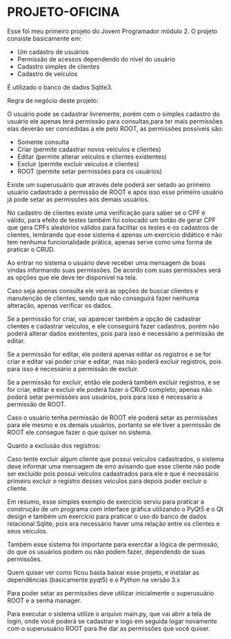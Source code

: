 # PROJETO-OFICINA

Esse foi meu primeiro projeto do Jovem Programador módulo 2.
O projeto consiste basicamente em:
- Um cadastro de usuários
- Permissão de acessos dependendo do nível do usuário
- Cadastro simples de clientes
- Cadastro de veículos

É utilizado o banco de dados Sqlite3.

Regra de negócio deste projeto:

O usuário pode se cadastrar livremente, porém com o simples cadastro do usuário ele apenas terá permissão para consultas,para ter mais permissões elas deverão ser concedidas a ele pelo ROOT, as permissões possíveis são:

- Somente consulta
- Criar (permite cadastrar novos veículos e clientes)
- Editar (permite alterar veículos e clientes existentes)
- Excluir (permite excluir veículos e clientes)
- ROOT (permite setar permissões para os usuários)

Existe um superusuário que através dele poderá ser setado ao primeiro usuário cadastrado a permissão de ROOT e após isso esse primeiro usuário já pode setar as permissões aos demais usuários.

No cadastro de clientes existe uma verificação para saber se o CPF é válido, para efeito de testes também foi colocado um botão de gerar CPF que gera CPFs aleatórios válidos para facilitar os testes e os cadastros de clientes, lembrando que esse sistema é apenas um exercício didático e não tem nenhuma funcionalidade prática, apenas serve como uma forma de praticar o CRUD.

Ao entrar no sistema o usuário deve receber uma mensagem de boas vindas informando suas permissões.
De acordo com suas permissões será as opções que ele deve ter disponível na tela.

Caso seja apenas consulta ele verá as opções de buscar clientes e manutenção de clientes, sendo que não conseguirá fazer nenhuma alteração, apenas verificar os dados.

Se a permissão for criar, vai aparecer também a opção de cadastrar clientes e cadastrar veículos, e ele conseguirá fazer cadastros, porém não poderá alterar dados existentes, pois para isso é necessário a permissão de editar.

Se a permissão for editar, ele poderá apenas editar os registros e se for criar e editar vai poder criar e editar, mas não poderá excluir registros, pois para isso é necessário a permissão de excluir.

Se a permissão for excluir, então ele poderá também excluir registros, e se for criar, editar e excluir ele poderá fazer o CRUD completo, apenas não poderá setar permissões aos usuários, pois para isso é necessário a permissão de ROOT.

Caso o usuário tenha permissão de ROOT ele poderá setar as permissões para ele mesmo e os demais usuários, portanto 
se ele tiver a permissão de ROOT ele consegue fazer o que quiser no sistema.

Quanto a exclusão dos registros:

Caso tente excluir algum cliente que possui veículos cadastrados, o sistema deve informar uma mensagem de erro avisando que esse cliente não pode ser excluído pois possui veículos cadastrados para ele e que é necessário primeiro excluir o registro desses veículos para depois poder excluir o cliente.

Em resumo, esse simples exemplo de exercício serviu para praticar a construção de um programa com interface gráfica utilizando o PyQt5 e o Qt design e também um exercício para praticar o uso do banco de dados relacional Sqlite, pois era necessário haver uma relação entre os clientes e seus veículos.

Também esse sistema foi importante para exercitar a lógica de permissão, do que os usuários podem ou não podem fazer, dependendo de suas permissões.

Quem quiser ver como ficou basta baixar esse projeto, e instalar as dependências (basicamente pyqt5) e o Python na versão 3.x

Para poder setar as permissões deve utilizar inicialmente o superusuário ROOT e a senha manager.

Para executar o sistema utilize o arquivo main.py, que vai abrir a tela de login, onde você poderá se cadastrar e logo em seguida logar novamente com o superusuário ROOT para lhe dar as permissões que você quiser.
